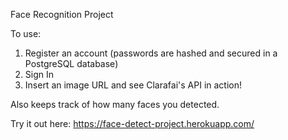 Face Recognition Project


To use:
  1. Register an account (passwords are hashed and secured in a PostgreSQL database)
  2. Sign In
  3. Insert an image URL and see Clarafai's API in action!

Also keeps track of how many faces you detected.
 
Try it out here: https://face-detect-project.herokuapp.com/
